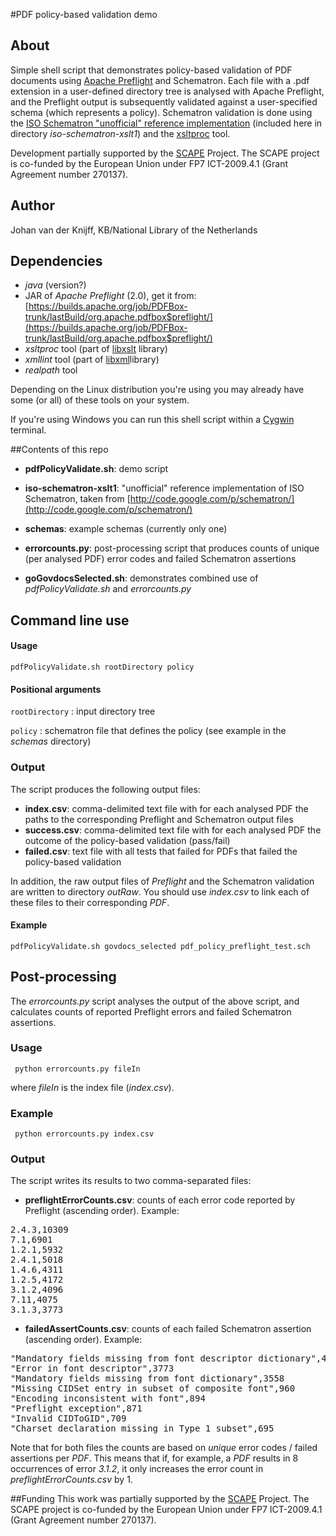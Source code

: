 #PDF policy-based validation demo

## About

Simple shell script that demonstrates policy-based validation of PDF documents using [Apache Preflight](http://pdfbox.apache.org/) and Schematron. Each file with a .pdf extension in a user-defined directory tree is analysed with Apache Preflight, and the Preflight output is subsequently validated against a  user-specified schema (which represents a policy). Schematron validation is done using the [ISO Schematron "unofficial" reference implementation](http://code.google.com/p/schematron/) (included here in directory *iso-schematron-xslt1*) and the [xsltproc](http://xmlsoft.org/XSLT/xsltproc2.html) tool.

Development partially supported by the [SCAPE](http://www.scape-project.eu/) Project. The SCAPE project is co-funded by the European Union under FP7 ICT-2009.4.1 (Grant Agreement number 270137).

## Author
Johan van der Knijff, KB/National Library of the Netherlands

## Dependencies
- *java* (version?)
- JAR of *Apache Preflight* (2.0), get it from: [https://builds.apache.org/job/PDFBox-trunk/lastBuild/org.apache.pdfbox$preflight/](https://builds.apache.org/job/PDFBox-trunk/lastBuild/org.apache.pdfbox$preflight/)
- *xsltproc* tool (part of [libxslt](http://xmlsoft.org/XSLT/EXSLT/index.html) library)
- *xmllint* tool (part of [libxml](http://www.xmlsoft.org/)library)
- *realpath* tool

Depending on the Linux distribution you're using you may already have some (or all) of these tools on your system.

If you're using Windows you can run this shell script within a [Cygwin](http://www.cygwin.com/) terminal.

##Contents of this repo

- **pdfPolicyValidate.sh**: demo script

- **iso-schematron-xslt1**: "unofficial" reference implementation of ISO Schematron, taken from [http://code.google.com/p/schematron/](http://code.google.com/p/schematron/)

- **schemas**: example schemas (currently only one)

- **errorcounts.py**: post-processing script that produces counts of unique (per analysed PDF) error codes and failed Schematron assertions

- **goGovdocsSelected.sh**: demonstrates combined use of *pdfPolicyValidate.sh* and *errorcounts.py*

## Command line use

#### Usage
    pdfPolicyValidate.sh rootDirectory policy

#### Positional arguments

`rootDirectory` : input directory tree

`policy` : schematron file that defines the policy (see example in the *schemas* directory)

### Output 
The script produces the following output files:

- **index.csv**: comma-delimited text file with for each analysed PDF the paths to the corresponding Preflight and Schematron output files
- **success.csv**: comma-delimited text file with for each analysed PDF the outcome of the policy-based validation (pass/fail)
- **failed.csv**:  text file with all tests that failed for PDFs that failed the policy-based validation

In addition, the raw output files of *Preflight* and the Schematron validation are written to directory *outRaw*. You should use *index.csv* to link each of these files to their corresponding *PDF*. 

#### Example

`pdfPolicyValidate.sh govdocs_selected pdf_policy_preflight_test.sch`

## Post-processing
The *errorcounts.py* script analyses the output of the above script, and calculates counts of reported Preflight errors and failed Schematron assertions.

### Usage
     python errorcounts.py fileIn

where *fileIn* is the index file (*index.csv*). 

### Example
     python errorcounts.py index.csv

### Output
The script writes its results to two comma-separated files:

- **preflightErrorCounts.csv**: counts of each error code reported by Preflight (ascending order). Example:

<pre>
2.4.3,10309
7.1,6901
1.2.1,5932
2.4.1,5018
1.4.6,4311
1.2.5,4172
3.1.2,4096
7.11,4075
3.1.3,3773
</pre>

- **failedAssertCounts.csv**: counts of each failed Schematron assertion (ascending order). Example:

<pre>
"Mandatory fields missing from font descriptor dictionary",4096
"Error in font descriptor",3773
"Mandatory fields missing from font dictionary",3558
"Missing CIDSet entry in subset of composite font",960
"Encoding inconsistent with font",894
"Preflight exception",871
"Invalid CIDToGID",709
"Charset declaration missing in Type 1 subset",695
</pre>

Note that for both files the counts are based on *unique* error codes / failed assertions per *PDF*. This means that if, for example, a *PDF* results in 8 occurrences of error *3.1.2*, it only increases the error count in *preflightErrorCounts.csv* by 1.

##Funding
This work was partially supported by the [SCAPE](http://www.scape-project.eu/) Project. The SCAPE project is co-funded by the European Union under FP7 ICT-2009.4.1 (Grant Agreement number 270137).

 